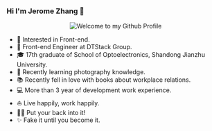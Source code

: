 ### Hi I'm Jerome Zhang 👋
<div align="center">
  <img src="https://i.loli.net/2020/12/04/UJznSrMhxKVeP8B.jpg" style="max-width: 100%;" alt="Welcome to my Github Profile" />
</div>

- 🧐  Interested in Front-end.
- 💼  Front-end Engineer at DTStack Group.
- 🎓  17th graduate of School of Optoelectronics, Shandong Jianzhu University.
- 🌱  Recently learning photography knowledge.
- 📚  Recently fell in love with books about workplace relations.
- 💻  More than 3 year of development work experience.
- ⛵  Live happily, work happily.
- ✍🏻  Put your back into it!
- ✨  Fake it until you become it.
